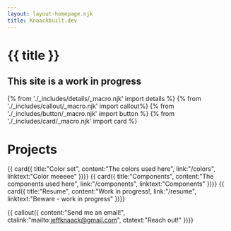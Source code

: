 ```yaml
---
layout: layout-homepage.njk
title: Knaackbuilt.dev
---
```

# {{ title }}
## This site is a work in progress
{% from './_includes/details/_macro.njk' import details %}
{% from './_includes/callout/_macro.njk' import callout%}
{% from './_includes/button/_macro.njk' import button %}
{% from './_includes/card/_macro.njk' import card %}

# Projects
{{ card({ 
    title:"Color set",
    content:"The colors used here",
    link:"/colors",
    linktext:"Color meeeee"
})}}
{{ card({ 
    title:"Components",
    content:"The components used here",
    link:"/components",
    linktext:"Components"
})}}
{{ card({ 
    title:"Resume",
    content:"Work in progress!,
    link:"/resume",
    linktext:"Beware - work in progress"
})}}

{{ callout({ 
    content:"Send me an email!",
    ctalink:"mailto:jeffknaack@gmail.com",
    ctatext:"Reach out!"
})}}


